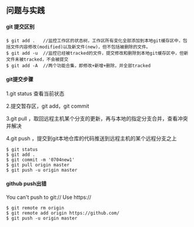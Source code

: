 ## 问题与实践

#### git 提交区别

```
$ git add .   //监控工作区的状态树，工作区所有变化全部添加到本地git缓存区中，包括文件内容修改(modified)以及新文件(new)，但不包括被删除的文件。
$ git add -u  //监控已经被tracked的文件，提交修改和删除到本地git缓存区中，但新文件未被tracked，不会被提交
$ git add -A  //两个功能合集，即修改+新增+删除，并全部tracked
```

#### git提交步骤

1.git status  查看当前状态

2.提交暂存区，git add，git commit 

3.git pull ，取回远程主机某个分支的更新，再与本地的指定分支合并，查看冲突并解决

4.git push ，提交到git本地仓库的代码推送到远程主机的某个远程分支之上

```
$ git status
$ git add .
$ git commit -m '0704new1'
$ git pull origin master
$ git push -u origin master
```

#### github push出错

You can't push to git:// Use https://

```
$ git remote rm origin
$ git remote add origin https://github.com/
$ git push -u origin master
```

